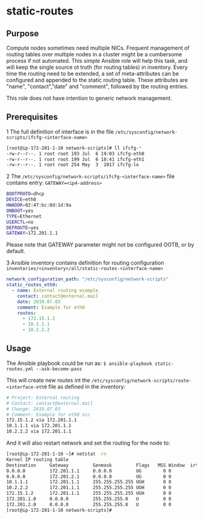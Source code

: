 # static-routes

## Purpose

Compute nodes sometimes need multiple NICs. Frequent management of routing tables over multiple nodes in a cluster might be a cumbersome process if not automated.
This simple Ansible role will help this task, and will keep the single source ot truth (for routing tables) in inventory.
Every time the routing need to be extended, a set of meta-attributes can be configured and appended to the static routing table. These attributes are "name", "contact","date" and "comment", followed by tbe routing entries.

This role does not have intention to generic network management.

## Prerequisites

1  The full definition of interface is in the file `/etc/sysconfig/network-scripts/ifcfg-<interface-name>`

``` bash
[root@ip-172-201-1-10 network-scripts]# ll ifcfg-*
-rw-r--r--. 1 root root 193 Jul  6 19:03 ifcfg-eth0
-rw-r--r--. 1 root root 199 Jul  6 18:41 ifcfg-eth1
-rw-r--r--. 1 root root 254 May  3  2017 ifcfg-lo
```

2  The `/etc/sysconfig/network-scripts/ifcfg-<interface-name>` file contains entry: `GATEWAY=<ip4-address>`

``` bash
BOOTPROTO=dhcp
DEVICE=eth0
HWADDR=02:47:bc:0d:1d:9a
ONBOOT=yes
TYPE=Ethernet
USERCTL=no
DEFROUTE=yes
GATEWAY=172.201.1.1
```

Please note that GATEWAY parameter might not be configured OOTB, or by default.

3  Ansible inventory contains definition for routing configuration `inventories/<inventory>/all/static-routes-<interface-name>`

``` yaml
network_configuration_path: "/etc/sysconfig/network-scripts"
static_routes_eth0:
  - name: External routing example
    contact: contact@external.mail
    date: 2019.07.03
    comment: Example for eth0
    routes:
      - 172.15.1.2
      - 10.1.1.1
      - 10.2.2.2
```

## Usage

The Ansible playbook could be run as: `$ ansible-playbook static-routes.yml --ask-become-pass`

This will create new routes int the `/etc/sysconfig/network-scripts/route-<interface-eth0` file as defined in the inventory:

``` bash
# Project: External routing
# Contact: contact@external.mail
# Change: 2019.07.03
# Comment: Example for eth0 nic
172.15.1.2 via 172.201.1.1
10.1.1.1 via 172.201.1.1
10.2.2.2 via 172.201.1.1
```

And it will also restart network and set the routing for the node to:

``` bash
[root@ip-172-201-1-10 ~]# netstat -rn
Kernel IP routing table
Destination     Gateway         Genmask         Flags   MSS Window  irtt Iface
0.0.0.0         172.201.1.1     0.0.0.0         UG        0 0          0 eth0
0.0.0.0         172.201.2.1     0.0.0.0         UG        0 0          0 eth1
10.1.1.1        172.201.1.1     255.255.255.255 UGH       0 0          0 eth0
10.2.2.2        172.201.1.1     255.255.255.255 UGH       0 0          0 eth0
172.15.1.2      172.201.1.1     255.255.255.255 UGH       0 0          0 eth0
172.201.1.0     0.0.0.0         255.255.255.0   U         0 0          0 eth0
172.201.2.0     0.0.0.0         255.255.255.0   U         0 0          0 eth1
[root@ip-172-201-1-10 network-scripts]#
```
